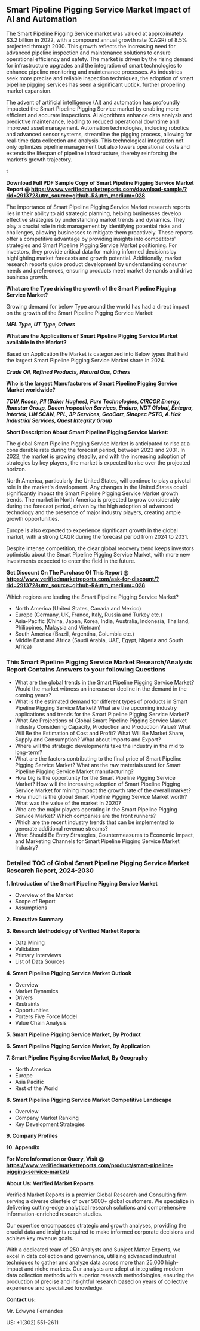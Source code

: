 <h2>Smart Pipeline Pigging Service Market Impact of AI and Automation</h2><p>The Smart Pipeline Pigging Service market was valued at approximately $3.2 billion in 2022, with a compound annual growth rate (CAGR) of 8.5% projected through 2030. This growth reflects the increasing need for advanced pipeline inspection and maintenance solutions to ensure operational efficiency and safety. The market is driven by the rising demand for infrastructure upgrades and the integration of smart technologies to enhance pipeline monitoring and maintenance processes. As industries seek more precise and reliable inspection techniques, the adoption of smart pipeline pigging services has seen a significant uptick, further propelling market expansion.</p><p>The advent of artificial intelligence (AI) and automation has profoundly impacted the Smart Pipeline Pigging Service market by enabling more efficient and accurate inspections. AI algorithms enhance data analysis and predictive maintenance, leading to reduced operational downtime and improved asset management. Automation technologies, including robotics and advanced sensor systems, streamline the pigging process, allowing for real-time data collection and analysis. This technological integration not only optimizes pipeline management but also lowers operational costs and extends the lifespan of pipeline infrastructure, thereby reinforcing the market’s growth trajectory.</p>t</p><p id="" class=""><strong>Download Full PDF Sample Copy of Smart Pipeline Pigging Service Market Report @ <a href="https://www.verifiedmarketreports.com/download-sample/?rid=291372&utm_source=github-R&utm_medium=028" target="_blank">https://www.verifiedmarketreports.com/download-sample/?rid=291372&utm_source=github-R&utm_medium=028</a></strong></p><p>The importance of&nbsp;Smart Pipeline Pigging Service Market research reports lies in their ability to aid strategic planning, helping businesses develop effective strategies by understanding market trends and dynamics. They play a crucial role in risk management by identifying potential risks and challenges, allowing businesses to mitigate them proactively. These reports offer a competitive advantage by providing insights into competitors' strategies and Smart Pipeline Pigging Service Market positioning. For investors, they provide critical data for making informed decisions by highlighting market forecasts and growth potential. Additionally, market research reports guide product development by understanding consumer needs and preferences, ensuring products meet market demands and drive business growth.</p><p><strong>What are the&nbsp;Type driving the growth of the Smart Pipeline Pigging Service Market?</strong></p><p id="" class="">Growing demand for below Type around the world has had a direct impact on the growth of the Smart Pipeline Pigging Service Market:</p><em><strong>MFL Type, UT Type, Others</strong></em></p><strong>What are the&nbsp;Applications&nbsp;of Smart Pipeline Pigging Service Market available in the Market?</strong></p><p id="" class="">Based on Application the Market is categorized into Below types that held the largest Smart Pipeline Pigging Service Market share In 2024.</p><em><strong>Crude Oil, Refined Products, Natural Gas, Others</strong></em></p><strong>Who is the largest Manufacturers of Smart Pipeline Pigging Service Market worldwide?</strong></p><p><em><strong>TDW, Rosen, PII (Baker Hughes), Pure Technologies, CIRCOR Energy, Romstar Group, Dacon Inspection Services, Enduro, NDT Global, Entegra, Intertek, LIN SCAN, PPL, 3P Services, GeoCorr, Sinopec PSTC, A.Hak Industrial Services, Quest Integrity Group</strong></em></p><p id="" class=""><strong>Short Description About Smart Pipeline Pigging Service Market:</strong></p><p>The global Smart Pipeline Pigging Service Market is anticipated to rise at a considerable rate during the forecast period, between 2023 and 2031. In 2022, the market is growing steadily, and with the increasing adoption of strategies by key players, the market is expected to rise over the projected horizon.</p><p>North America, particularly the United States, will continue to play a pivotal role in the market's development. Any changes in the United States could significantly impact the Smart Pipeline Pigging Service Market growth trends. The market in North America is projected to grow considerably during the forecast period, driven by the high adoption of advanced technology and the presence of major industry players, creating ample growth opportunities.</p><p>Europe is also expected to experience significant growth in the global market, with a strong CAGR during the forecast period from 2024 to 2031.</p><p>Despite intense competition, the clear global recovery trend keeps investors optimistic about the Smart Pipeline Pigging Service Market, with more new investments expected to enter the field in the future.</p><p id="" class=""><strong>Get Discount On The Purchase Of This Report @ <a href="https://www.verifiedmarketreports.com/ask-for-discount/?rid=291372&utm_source=github-R&utm_medium=028" target="_blank">https://www.verifiedmarketreports.com/ask-for-discount/?rid=291372&utm_source=github-R&utm_medium=028</a></strong></p>Which regions are leading the Smart Pipeline Pigging Service Market?</p><ul><li>North America (United States, Canada and Mexico)</li><li>Europe (Germany, UK, France, Italy, Russia and Turkey etc.)</li><li>Asia-Pacific (China, Japan, Korea, India, Australia, Indonesia, Thailand, Philippines, Malaysia and Vietnam)</li><li>South America (Brazil, Argentina, Columbia etc.)</li><li>Middle East and Africa (Saudi Arabia, UAE, Egypt, Nigeria and South Africa)</li></ul><h3 id="" class="">This Smart Pipeline Pigging Service Market Research/Analysis Report Contains Answers to your following Questions</h3><ul><li>What are the global trends in the Smart Pipeline Pigging Service Market? Would the market witness an increase or decline in the demand in the coming years?</li><li>What is the estimated demand for different types of products in Smart Pipeline Pigging Service Market? What are the upcoming industry applications and trends for the Smart Pipeline Pigging Service Market?</li><li>What Are Projections of Global Smart Pipeline Pigging Service Market Industry Considering Capacity, Production and Production Value? What Will Be the Estimation of Cost and Profit? What Will Be Market Share, Supply and Consumption? What about imports and Export?</li><li>Where will the strategic developments take the industry in the mid to long-term?</li><li>What are the factors contributing to the final price of Smart Pipeline Pigging Service Market? What are the raw materials used for Smart Pipeline Pigging Service Market manufacturing?</li><li>How big is the opportunity for the Smart Pipeline Pigging Service Market? How will the increasing adoption of Smart Pipeline Pigging Service Market for mining impact the growth rate of the overall market?</li><li>How much is the global Smart Pipeline Pigging Service Market worth? What was the value of the market In 2020?</li><li>Who are the major players operating in the Smart Pipeline Pigging Service Market? Which companies are the front runners?</li><li>Which are the recent industry trends that can be implemented to generate additional revenue streams?</li><li>What Should Be Entry Strategies, Countermeasures to Economic Impact, and Marketing Channels for Smart Pipeline Pigging Service Market Industry?</li></ul><h3 id="" class="">Detailed TOC of Global Smart Pipeline Pigging Service Market Research Report, 2024-2030</h3><p id="" class=""><strong>1. Introduction of the Smart Pipeline Pigging Service Market</strong></p><ul><li>Overview of the Market</li><li>Scope of Report</li><li>Assumptions</li></ul><p id="" class=""><strong>2. Executive Summary</strong></p><p id="" class=""><strong>3. Research Methodology of Verified Market Reports</strong></p><ul><li>Data Mining</li><li>Validation</li><li>Primary Interviews</li><li>List of Data Sources</li></ul><p id="" class=""><strong>4. Smart Pipeline Pigging Service Market Outlook</strong></p><ul><li>Overview</li><li>Market Dynamics</li><li>Drivers</li><li>Restraints</li><li>Opportunities</li><li>Porters Five Force Model</li><li>Value Chain Analysis</li></ul><p id="" class=""><strong>5. Smart Pipeline Pigging Service Market, By Product</strong></p><p id="" class=""><strong>6. Smart Pipeline Pigging Service Market, By Application</strong></p><p id="" class=""><strong>7. Smart Pipeline Pigging Service Market, By Geography</strong></p><ul><li>North America</li><li>Europe</li><li>Asia Pacific</li><li>Rest of the World</li></ul><p id="" class=""><strong>8. Smart Pipeline Pigging Service Market Competitive Landscape</strong></p><ul><li>Overview</li><li>Company Market Ranking</li><li>Key Development Strategies</li></ul><p id="" class=""><strong>9. Company Profiles</strong></p><p id="" class=""><strong>10. Appendix</strong></p><p id="" class=""><strong>For More Information or Query, Visit @ <a href="https://www.verifiedmarketreports.com/product/smart-pipeline-pigging-service-market/" target="_blank">https://www.verifiedmarketreports.com/product/smart-pipeline-pigging-service-market/</a></strong></p><p id="" class=""><strong>About Us: Verified Market Reports</strong></p><p id="" class="">Verified Market Reports is a premier Global Research and Consulting firm serving a diverse clientele of over 5000+ global customers. We specialize in delivering cutting-edge analytical research solutions and comprehensive information-enriched research studies.</p><p id="" class="">Our expertise encompasses strategic and growth analyses, providing the crucial data and insights required to make informed corporate decisions and achieve key revenue goals.</p><p id="" class="">With a dedicated team of 250 Analysts and Subject Matter Experts, we excel in data collection and governance, utilizing advanced industrial techniques to gather and analyze data across more than 25,000 high-impact and niche markets. Our analysts are adept at integrating modern data collection methods with superior research methodologies, ensuring the production of precise and insightful research based on years of collective experience and specialized knowledge.</p><p id="" class=""><strong>Contact us:</strong></p><p id="" class="">Mr. Edwyne Fernandes</p><p id="" class="">US: +1(302) 551-2611</p>